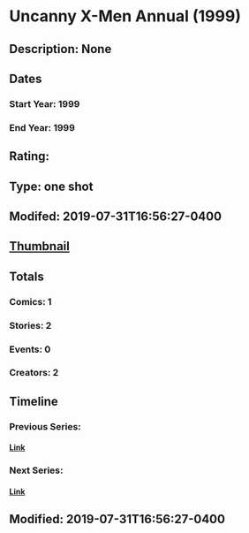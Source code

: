 # Uncanny X-Men Annual  (1999)
## Description: None
## Dates
### Start Year: 1999
### End Year: 1999
## Rating: 
## Type: one shot
## Modifed: 2019-07-31T16:56:27-0400
## [Thumbnail](http://i.annihil.us/u/prod/marvel/i/mg/b/40/image_not_available.jpg)
## Totals
### Comics: 1
### Stories: 2
### Events: 0
### Creators: 2
## Timeline
### Previous Series: 
#### [Link]()
### Next Series: 
#### [Link]()
## Modified: 2019-07-31T16:56:27-0400